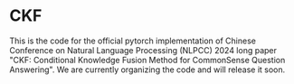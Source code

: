 # CKF
This is the code for the official pytorch implementation of Chinese Conference on Natural Language Processing (NLPCC) 2024 long paper "CKF: Conditional Knowledge Fusion Method for CommonSense Question Answering". We are currently organizing the code and will release it soon.
